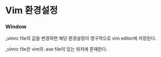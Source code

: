# Vim 환경설정

### Window

_vimrc file의 값을 변경하면 해당 환경설정이 영구적으로 vim editor에 저장된다.

_vimrc file은 vim의 .exe file이 있는 위치에 존재한다.







